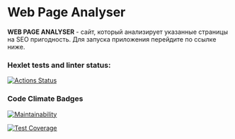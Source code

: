 # Web Page Analyser

**WEB PAGE ANALYSER** - сайт, который анализирует указанные страницы на SEO пригодность. Для запуска приложения перейдите по ссылке ниже.



### Hexlet tests and linter status:
[![Actions Status](https://github.com/alexMAG576/java-project-72/actions/workflows/hexlet-check.yml/badge.svg)](https://github.com/alexMAG576/java-project-72/actions)

### Code Climate Badges
[![Maintainability](https://api.codeclimate.com/v1/badges/4fea4146197885040597/maintainability)](https://codeclimate.com/github/alexMAG576/java-project-72/maintainability)

[![Test Coverage](https://api.codeclimate.com/v1/badges/4fea4146197885040597/test_coverage)](https://codeclimate.com/github/alexMAG576/java-project-72/test_coverage)
